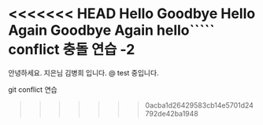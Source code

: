 <<<<<<< HEAD
Hello
Goodbye
Hello Again
Goodbye Again
hello`````
conflict 충돌 연습 -2
=======
안녕하세요. 지은님 김병희 입니다. @ test 중입니다.

git conflict 연습
>>>>>>> 0acba1d26429583cb14e5701d24792de42ba1948
